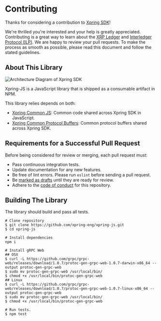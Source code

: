 # Contributing

Thanks for considering a contribution to [Xpring SDK](https://github.com/xpring-eng/xpring-sdk)!

We're thrilled you're interested and your help is greatly appreciated. Contributing is a great way to learn about the [XRP Ledger](https://xrpl.org) and [Interledger Protocol (ILP)](https://interledger.org/). We are happy to review your pull requests. To make the process as smooth as possible, please read this document and follow the stated guidelines.

## About This Library

<img src="architecture.png" alt="Architecture Diagram of Xpring SDK"/>

Xpring-JS is a JavaScript library that is shipped as a consumable artifact in NPM.

This library relies depends on both:
- [Xpring Common JS](http://github.com/xpring-eng/xpring-common-js): Common code shared across Xpring SDK in JavaScript.
- [Xpring Common Protocol Buffers](http://github.com/xpring-eng/xpring-common-protocol-buffers): Common protocol buffers shared across Xpring SDK.

## Requirements for a Successful Pull Request

Before being considered for review or merging, each pull request must:
- Pass continuous integration tests.
- Update documentation for any new features.
- Be free of lint errors. Please run `eslint` before sending a pull request.
- Be [marked as drafts](https://github.blog/2019-02-14-introducing-draft-pull-requests/) until they are ready for review.
- Adhere to the [code of conduct](CODE_OF_CONDUCT.md) for this repository.

## Building The Library

The library should build and pass all tests.

```shell
# Clone repository
$ git clone https://github.com/xpring-eng/xpring-js.git
$ cd xpring-js

# Install dependencies
npm i

# Install gRPC Web
## OSX
$ curl -L https://github.com/grpc/grpc-web/releases/download/1.0.7/protoc-gen-grpc-web-1.0.7-darwin-x86_64 --output protoc-gen-grpc-web
$ sudo mv protoc-gen-grpc-web /usr/local/bin/
$ chmod +x /usr/local/bin/protoc-gen-grpc-web
## Linux
$ curl -L https://github.com/grpc/grpc-web/releases/download/1.0.7/protoc-gen-grpc-web-1.0.7-linux-x86_64 --output protoc-gen-grpc-web
$ sudo mv protoc-gen-grpc-web /usr/local/bin/
$ chmod +x /usr/local/bin/protoc-gen-grpc-web

# Run tests.
$ npm test
```

